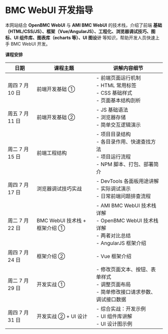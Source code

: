 # BMC WebUI 开发指导

本网站结合 **OpenBMC WebUI** 与 **AMI BMC WebUI** 的技术栈，介绍了前端 **基础（HTML/CSS/JS）、框架（Vue/AngularJS）、工程化、浏览器调试技巧、图标、UI 组件库、图表库（echarts 等）、UI 图设计** 等知识，帮助开发人员快速上手 BMC WebUI 开发。

**课程安排**

| 日期            | 课程主题                      | 讲解内容细节                                                                                        |
| --------------- | ----------------------------- | --------------------------------------------------------------------------------------------------- |
| 周四 7 月 10 日 | 前端开发基础 ①                | - 前端页面运行机制<br>- HTML 常用标签<br>- CSS 基础样式<br>- 页面基本结构剖析                       |
| 周五 7 月 11 日 | 前端开发基础 ②                | - JS 基础语法<br>- 浏览器存储<br>- 简单交互逻辑演示                                                 |
| 周二 7 月 15 日 | 前端工程结构                  | - 项目目录结构<br>- 各目录作用、快速查找方法<br>- 项目运行流程<br>- NPM 脚本、打包、部署简介        |
| 周四 7 月 17 日 | 浏览器调试技巧实战            | - DevTools 各面板用途讲解<br>- 实际调试演示<br>- 日常前端问题排查流程                               |
| 周二 7 月 22 日 | BMC WebUI 技术栈 + 框架介绍 ① | - AMI BMC WebUI 技术栈详解<br>- OpenBMC WebUI 技术栈详解<br>- 两者对比总结<br> - AngularJS 框架介绍 |
| 周四 7 月 24 日 | 框架介绍 ②                    | - Vue 框架介绍                                                                                      |
| 周二 7 月 29 日 | 开发实战 ①                    | - 修改页面文本、按钮、表单样式<br>- 调整页面布局<br>- 简单修改接口请求参数、调试接口数据            |
| 周四 7 月 31 日 | 开发实战 ② + UI 设计          | - 综合实战：开发示例<br>- UI 组件库讲解<br>- UI 设计图示例                                          |
